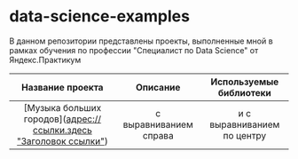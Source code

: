 # data-science-examples

В данном репозитории представлены проекты, выполненные мной в рамках обучения по профессии "Специалист по Data Science" от Яндекс.Практикум

| Название проекта | Описание | Используемые библиотеки |
| :--------------------: | :---------------------: |:---------------------------:|
| [Музыка больших городов]([адрес://ссылки.здесь "Заголовок ссылки"](https://github.com/Artem1584/data-science-examples/tree/main/yandex-music)) | с выравниванием справа | и с выравниванием по центру |

